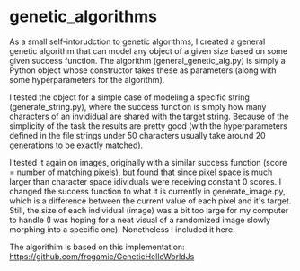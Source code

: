 # genetic_algorithms

As a small self-intorudction to genetic algorithms, I created a general genetic algorithm that can model any object of a given size based on some given success function.  The algorithm (general_genetic_alg.py) is simply a Python object whose constructor takes these as parameters (along with some hyperparameters for the algorithm).

I tested the object for a simple case of modeling a specific string (generate_string.py), where the success function is simply how many characters of an invididual are shared with the target string.  Because of the simplicity of the task the results are pretty good (with the hyperparameters defined in the file strings under 50 characters usually take around 20 generations to be exactly matched).

I tested it again on images, originally with a similar success function (score = number of matching pixels), but found that since pixel space is much larger than character space idividuals were receiving constant 0 scores.  I changed the success function to what it is currently in generate_image.py, which is a difference between the current value of each pixel and it's target.  Still, the size of each individual (image) was a bit too large for my computer to handle (I was hoping for a neat visual of a randomized image slowly morphing into a specific one).  Nonetheless I included it here.

The algorithim is based on this implementation: https://github.com/frogamic/GeneticHelloWorldJs

